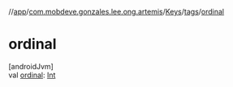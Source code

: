 //[app](../../../../index.md)/[com.mobdeve.gonzales.lee.ong.artemis](../../index.md)/[Keys](../index.md)/[tags](index.md)/[ordinal](ordinal.md)

# ordinal

[androidJvm]\
val [ordinal](ordinal.md): [Int](https://kotlinlang.org/api/latest/jvm/stdlib/kotlin/-int/index.html)
